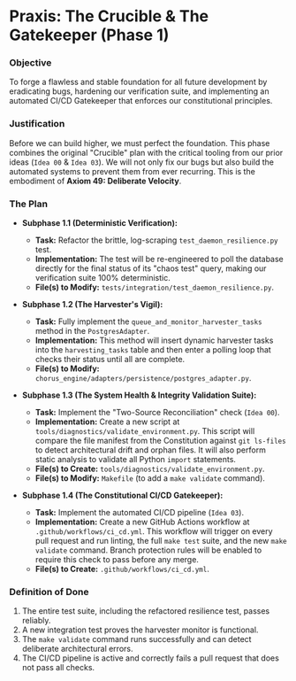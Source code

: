 # Praxis: The Crucible & The Gatekeeper (Phase 1)

### Objective
To forge a flawless and stable foundation for all future development by eradicating bugs, hardening our verification suite, and implementing an automated CI/CD Gatekeeper that enforces our constitutional principles.

### Justification
Before we can build higher, we must perfect the foundation. This phase combines the original "Crucible" plan with the critical tooling from our prior ideas (`Idea 00` & `Idea 03`). We will not only fix our bugs but also build the automated systems to prevent them from ever recurring. This is the embodiment of **Axiom 49: Deliberate Velocity**.

### The Plan

*   **Subphase 1.1 (Deterministic Verification):**
    *   **Task:** Refactor the brittle, log-scraping `test_daemon_resilience.py` test.
    *   **Implementation:** The test will be re-engineered to poll the database directly for the final status of its "chaos test" query, making our verification suite 100% deterministic.
    *   **File(s) to Modify:** `tests/integration/test_daemon_resilience.py`.

*   **Subphase 1.2 (The Harvester's Vigil):**
    *   **Task:** Fully implement the `queue_and_monitor_harvester_tasks` method in the `PostgresAdapter`.
    *   **Implementation:** This method will insert dynamic harvester tasks into the `harvesting_tasks` table and then enter a polling loop that checks their status until all are complete.
    *   **File(s) to Modify:** `chorus_engine/adapters/persistence/postgres_adapter.py`.

*   **Subphase 1.3 (The System Health & Integrity Validation Suite):**
    *   **Task:** Implement the "Two-Source Reconciliation" check (`Idea 00`).
    *   **Implementation:** Create a new script at `tools/diagnostics/validate_environment.py`. This script will compare the file manifest from the Constitution against `git ls-files` to detect architectural drift and orphan files. It will also perform static analysis to validate all Python `import` statements.
    *   **File(s) to Create:** `tools/diagnostics/validate_environment.py`.
    *   **File(s) to Modify:** `Makefile` (to add a `make validate` command).

*   **Subphase 1.4 (The Constitutional CI/CD Gatekeeper):**
    *   **Task:** Implement the automated CI/CD pipeline (`Idea 03`).
    *   **Implementation:** Create a new GitHub Actions workflow at `.github/workflows/ci_cd.yml`. This workflow will trigger on every pull request and run linting, the full `make test` suite, and the new `make validate` command. Branch protection rules will be enabled to require this check to pass before any merge.
    *   **File(s) to Create:** `.github/workflows/ci_cd.yml`.

### Definition of Done
1.  The entire test suite, including the refactored resilience test, passes reliably.
2.  A new integration test proves the harvester monitor is functional.
3.  The `make validate` command runs successfully and can detect deliberate architectural errors.
4.  The CI/CD pipeline is active and correctly fails a pull request that does not pass all checks.
